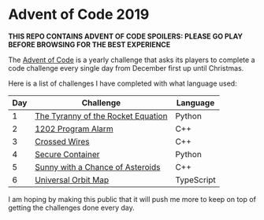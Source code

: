 # Advent of Code 2019 

**THIS REPO CONTAINS ADVENT OF CODE SPOILERS: PLEASE GO PLAY BEFORE BROWSING FOR THE BEST EXPERIENCE**

The [Advent of Code](https://adventofcode.com/2019) is a yearly challenge that asks its players to complete a code challenge every single day from December first up until Christmas. 

Here is a list of challenges I have completed with what language used:

| Day | Challenge | Language | 
| --- | --------- | -------- |
| 1   | [The Tyranny of the Rocket Equation](https://adventofcode.com/2019/day/1) | Python |
| 2   | [1202 Program Alarm](https://adventofcode.com/2019/day/2) | C++ |
| 3   | [Crossed Wires](https://adventofcode.com/2019/day/3) | C++ |
| 4   | [Secure Container](https://adventofcode.com/2019/day/4) | Python |
| 5   | [Sunny with a Chance of Asteroids](https://adventofcode.com/2019/day/5) | C++ |
| 6   | [Universal Orbit Map](https://adventofcode.com/2019/day/6) | TypeScript |

I am hoping by making this public that it will push me more to keep on top of getting the challenges done every day.